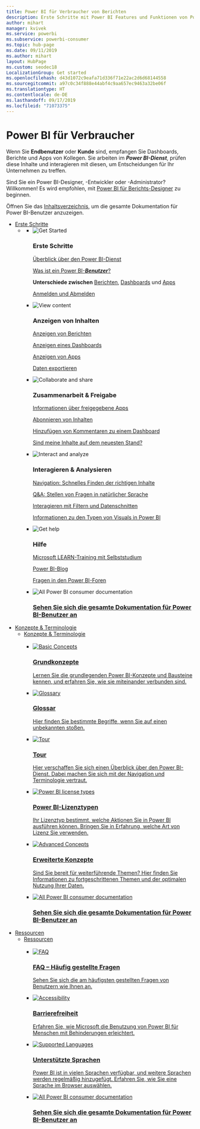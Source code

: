 ```yaml
---
title: Power BI für Verbraucher von Berichten
description: Erste Schritte mit Power BI Features und Funktionen von Power BI für Verbraucher und Endbenutzer.
author: mihart
manager: kvivek
ms.service: powerbi
ms.subservice: powerbi-consumer
ms.topic: hub-page
ms.date: 09/11/2019
ms.author: mihart
layout: HubPage
ms.custom: seodec18
LocalizationGroup: Get started
ms.openlocfilehash: d43d1072c9eafa71d336f71e22ac2d6d68144558
ms.sourcegitcommit: a97c0c34f888e44abf4c9aa657ec9463a32be06f
ms.translationtype: HT
ms.contentlocale: de-DE
ms.lasthandoff: 09/17/2019
ms.locfileid: "71073375"
---
```

<div id="main" class="v2">
      <div class="container">
            <h1 class="">Power BI für Verbraucher</h1>
            <p>Wenn Sie <b>Endbenutzer</b> oder <b>Kunde</b> sind, empfangen Sie Dashboards, Berichte und Apps von Kollegen. Sie arbeiten im <b><i>Power BI-Dienst</i></b>, prüfen diese Inhalte und interagieren mit diesen, um Entscheidungen für Ihr Unternehmen zu treffen.</p>
            <p>Sind Sie ein Power BI-Designer, -Entwickler oder -Administrator? Willkommen! Es wird empfohlen, mit <a href="../power-bi-creator-landing.md">Power BI für Berichts-Designer</a> zu beginnen.</p>
            <p>Öffnen Sie das <a href="end-user-consumer.md">Inhaltsverzeichnis</a>, um die gesamte Dokumentation für Power BI-Benutzer anzuzeigen.</p>
            <ul class="pivots">
            <li>
                <a href="#get-started" data-linktype="self-bookmark">Erste Schritte</a>
                <ul id="get-started" class="cardsF">
                    <li>
                        <a data-default="true" href="#getstarted" data-linktype="self-bookmark"></a>
                        <ul id="getstarted" class="cardsF">
                            <li>
                                <div class="cardSize">
                                    <div class="cardPadding">
                                        <div class="card">
                                            <div class="cardImageOuter">
                                                <div class="cardImage">
                                                    <img alt="Get Started" src="media/end-user-consumer/get-started.svg" data-linktype="relative-path">
                                                </div>
                                            </div>
                                            <div class="cardText">
                                                <h3>Erste Schritte</h3>
                                                <p><a href="/power-bi/consumer/end-user-reading-view" data-linktype="absolute-path">Überblick über den Power BI-Dienst</a></p>
                                                <p><a href="/power-bi/consumer/end-user-consumer" data-linktype="absolute-path">Was ist ein Power BI-<b><i>Benutzer</i></b>?</a></p>
                                                <p><b>Unterschiede zwischen</b> <a href="/power-bi/consumer/end-user-reports" data-linktype="absolute-path">Berichten</a>, <a href="/power-bi/consumer/end-user-dashboards" data-linktype="absolute-path">Dashboards</a> und <a href="/power-bi/consumer/end-user-apps" data-linktype="absolute-path">Apps</a></p>
                                                <p><a href="/power-bi/consumer/end-user-sign-in" data-linktype="absolute-path">Anmelden und Abmelden</a></p>
                                            </div>
                                        </div>
                                    </div>
                                </div>
                            </li>
                            <li>
                                <div class="cardSize">
                                    <div class="cardPadding">
                                        <div class="card">
                                            <div class="cardImageOuter">
                                                <div class="cardImage">
                                                    <img alt="View content" src="media/end-user-consumer/view-content.svg" data-linktype="relative-path">
                                                </div>
                                            </div>
                                            <div class="cardText">
                                                <h3>Anzeigen von Inhalten</h3>
                                                <p><a href="/power-bi/consumer/end-user-report-open" data-linktype="absolute-path">Anzeigen von Berichten</a></p>
                                                <p><a href="/power-bi/consumer/end-user-dashboard-open" data-linktype="absolute-path">Anzeigen eines Dashboards</a></p>
                                                <p><a href="/power-bi/consumer/end-user-app-view" data-linktype="absolute-path">Anzeigen von Apps</a></p>
                                                <p><a href="/power-bi/consumer/end-user-export" data-linktype="absolute-path">Daten exportieren</a>
                                            </div>
                                        </div>
                                    </div>
                                </div>
                            </li>
                            <li>
                                <div class="cardSize">
                                    <div class="cardPadding">
                                        <div class="card">
                                            <div class="cardImageOuter">
                                                <div class="cardImage">
                                                    <img alt="Collaborate and share" src="media/end-user-consumer/collaborate-share.svg" data-linktype="relative-path">
                                                </div>
                                            </div>
                                            <div class="cardText">
                                                <h3>Zusammenarbeit &amp; Freigabe</h3>
                                                <p><a href="/power-bi/consumer/end-user-apps" data-linktype="absolute-path">Informationen über freigegebene Apps</a></p>
                                                <p><a href="/power-bi/consumer/end-user-subscribe" data-linktype="absolute-path">Abonnieren von Inhalten</a></p>
                                                <p><a href="/power-bi/consumer/end-user-comment" data-linktype="absolute-path">Hinzufügen von Kommentaren zu einem Dashboard</a></p>
                                                <p><a href="/power-bi/consumer/end-user-fresh" data-linktype="absolute-path">Sind meine Inhalte auf dem neuesten Stand?</a></p>
                                            </div>
                                        </div>
                                    </div>
                                </div>
                            </li>
                            <li>
                                <div class="cardSize">
                                    <div class="cardPadding">
                                        <div class="card">
                                            <div class="cardImageOuter">
                                                <div class="cardImage">
                                                    <img alt="Interact and analyze" src="media/end-user-consumer/interact-analyze.svg" data-linktype="relative-path">
                                                </div>
                                            </div>
                                            <div class="cardText">
                                                <h3>Interagieren &amp; Analysieren</h3>
                                                <p><a href="/power-bi/consumer/end-user-experience" data-linktype="absolute-path">Navigation: Schnelles Finden der richtigen Inhalte</a></p>
                                                <p><a href="/power-bi/consumer/end-user-q-and-a" data-linktype="absolute-path">Q&amp;A: Stellen von Fragen in natürlicher Sprache</a></p>
                                                <p><a href="/power-bi/consumer/end-user-report-filter" data-linktype="absolute-path">Interagieren mit Filtern und Datenschnitten</a></p>
                                                <p><a href="/power-bi/consumer/end-user-visual-type" data-linktype="absolute-path">Informationen zu den Typen von Visuals in Power BI</a></p>
                                            </div>
                                        </div>
                                    </div>
                                </div>
                            </li>
                            <li>
                                <div class="cardSize">
                                    <div class="cardPadding">
                                        <div class="card">
                                            <div class="cardImageOuter">
                                                <div class="cardImage">
                                                    <img alt="Get help" src="media/end-user-consumer/get-help.svg" data-linktype="relative-path">
                                                </div>
                                            </div>
                                            <div class="cardText">
                                                <h3>Hilfe</h3>
                                            <p><a href="https://docs.microsoft.com/en-us/learn/paths/consume-data-with-power-bi/" data-linktype="absolute-path">Microsoft LEARN-Training mit Selbststudium</a></p>
                                                <p><a href="https://powerbi.microsoft.com/blog/" data-linktype="absolute-path">Power BI-Blog</a></p>
                                                <p><a href="http://community.powerbi.com/" data-linktype="absolute-path">Fragen in den Power BI-Foren</a></p>
                                            </div>
                                        </div>
                                    </div>
                                </div>
                            </li>
                            <li>
                                <div class="cardSize">
                                    <div class="cardPadding">
                                        <div class="card">
                                            <div class="cardImageOuter">
                                                <div class="cardImage">
                                                    <img alt="All Power BI consumer documentation" src="media/end-user-consumer/see-all.svg" data-linktype="relative-path">
                                                </div>
                                            </div>
                                            <div class="cardText">
                                                <a href="end-user-consumer.md" data-linktype="absolute-path">
                                                <h3>Sehen Sie sich die gesamte Dokumentation für Power BI-Benutzer an</h3></a>
                                            </div>
                                        </div>
                                    </div>
                                </div>
                            </li>
                        </ul>
                    </li>
                </ul>
            </li>
            <li>
                <a href="#concepts-terminology" data-linktype="self-bookmark">Konzepte &amp; Terminologie</a>
                <ul id="concepts-terminology">
                    <li>
                        <a href="#conceptsterminology" data-linktype="self-bookmark">Konzepte &amp; Terminologie</a>
                        <ul id="conceptsterminology" class="cardsC">
                            <br>
                            <li>
                                <a href="/power-bi/consumer/End-user-basic-concepts" data-linktype="absolute-path">
                                    <div class="cardSize">
                                        <div class="cardPadding">
                                            <div class="card">
                                                <div class="cardImageOuter">
                                                    <div class="cardImage bgdAccent1">
                                                        <img src="media/end-user-consumer/basic-concepts.svg" alt="Basic Concepts" data-linktype="relative-path">
                                                    </div>
                                                </div>
                                                <div class="cardText">
                                                    <h3>Grundkonzepte</h3>
                                                    <p>Lernen Sie die grundlegenden Power BI-Konzepte und Bausteine kennen, und erfahren Sie, wie sie miteinander verbunden sind.</p>
                                                </div>
                                            </div>
                                        </div>
                                    </div>
                                </a>
                            </li>
                            <li>
                                <a href="/power-bi/consumer/End-user-glossary" data-linktype="absolute-path">
                                    <div class="cardSize">
                                        <div class="cardPadding">
                                            <div class="card">
                                                <div class="cardImageOuter">
                                                    <div class="cardImage bgdAccent1">
                                                        <img src="media/end-user-consumer/glossary.svg" alt="Glossary" data-linktype="relative-path">
                                                    </div>
                                                </div>
                                                <div class="cardText">
                                                    <h3>Glossar</h3>
                                                    <p>Hier finden Sie bestimmte Begriffe, wenn Sie auf einen unbekannten stoßen.</p>
                                                </div>
                                            </div>
                                        </div>
                                    </div>
                                </a>
                            </li>
                            <li>
                                <a href="/power-bi/consumer/end-user-experience" data-linktype="absolute-path">
                                    <div class="cardSize">
                                        <div class="cardPadding">
                                            <div class="card">
                                                <div class="cardImageOuter">
                                                    <div class="cardImage bgdAccent1">
                                                        <img src="media/end-user-consumer/tour.svg" alt="Tour" data-linktype="relative-path">
                                                    </div>
                                                </div>
                                                <div class="cardText">
                                                    <h3>Tour</h3>
                                                    <p>Hier verschaffen Sie sich einen Überblick über den Power BI-Dienst. Dabei machen Sie sich mit der Navigation und Terminologie vertraut.</p>
                                                </div>
                                            </div>
                                        </div>
                                    </div>
                                </a>
                            </li>
                            <li>
                                <a href="/power-bi/service-admin-licensing-organization" data-linktype="absolute-path">
                                    <div class="cardSize">
                                        <div class="cardPadding">
                                            <div class="card">
                                                <div class="cardImageOuter">
                                                    <div class="cardImage bgdAccent1">
                                                        <img src="media/end-user-consumer/power-bi-license-types.svg" alt="Power BI license types" data-linktype="relative-path">
                                                    </div>
                                                </div>
                                                <div class="cardText">
                                                    <h3>Power BI-Lizenztypen</h3>
                                                    <p>Ihr Lizenztyp bestimmt, welche Aktionen Sie in Power BI ausführen können. Bringen Sie in Erfahrung, welche Art von Lizenz Sie verwenden.</p>
                                                </div>
                                            </div>
                                        </div>
                                    </div>
                                </a>
                            </li>
                            <li>
                                <a href="/power-bi/consumer/end-user-featured" data-linktype="absolute-path">
                                    <div class="cardSize">
                                        <div class="cardPadding">
                                            <div class="card">
                                                <div class="cardImageOuter">
                                                    <div class="cardImage bgdAccent1">
                                                        <img src="media/end-user-consumer/advanced-concepts.svg" alt="Advanced Concepts" data-linktype="relative-path">
                                                    </div>
                                                </div>
                                                <div class="cardText">
                                                    <h3>Erweiterte Konzepte</h3>
                                                    <p>Sind Sie bereit für weiterführende Themen? Hier finden Sie Informationen zu fortgeschrittenen Themen und der optimalen Nutzung Ihrer Daten. </p>
                                                </div>
                                            </div>
                                        </div>
                                    </div>
                                </a>
                            </li>
                            <li>
                                <a href="end-user-consumer.md" data-linktype="absolute-path">
                                    <div class="cardSize">
                                        <div class="cardPadding">
                                            <div class="card">
                                                <div class="cardImageOuter">
                                                    <div class="cardImage bgdAccent1">
                                                        <img src="media/end-user-consumer/See_All_400x140.svg" alt="All Power BI consumer documentation" data-linktype="relative-path">
                                                    </div>
                                                </div>
                                                <div class="cardText">
                                                    <h3>Sehen Sie sich die gesamte Dokumentation für Power BI-Benutzer an</h3>
                                                </div>
                                            </div>
                                        </div>
                                    </div>
                                </a>
                            </li>
                        </ul>
                    </li>
                </ul>
            </li>
            <li>
                <a href="#resources" data-linktype="self-bookmark">Ressourcen</a>
                <ul id="resources">
                    <li>
                        <a href="#resources" data-linktype="self-bookmark">Ressourcen</a>
                        <ul id="resources" class="cardsC">
                            <br>
                            <li>
                                <a href="/power-bi/consumer/end-user-faq" data-linktype="absolute-path">
                                    <div class="cardSize">
                                        <div class="cardPadding">
                                            <div class="card">
                                                <div class="cardImageOuter">
                                                    <div class="cardImage bgdAccent1">
                                                        <img src="media/end-user-consumer/faq.svg" alt="FAQ" data-linktype="relative-path">
                                                    </div>
                                                </div>
                                                <div class="cardText">
                                                    <h3>FAQ – Häufig gestellte Fragen</h3>
                                                    <p>Sehen Sie sich die am häufigsten gestellten Fragen von Benutzern wie Ihnen an.</p>
                                                </div>
                                            </div>
                                        </div>
                                    </div>
                                </a>
                            </li>
                            <li>
                                <a href="/power-bi/desktop-accessibility" data-linktype="absolute-path">
                                    <div class="cardSize">
                                        <div class="cardPadding">
                                            <div class="card">
                                                <div class="cardImageOuter">
                                                    <div class="cardImage bgdAccent1">
                                                        <img src="media/end-user-consumer/accessibility.svg" alt="Accessibility" data-linktype="relative-path">
                                                    </div>
                                                </div>
                                                <div class="cardText">
                                                    <h3>Barrierefreiheit</h3>
                                                    <p>Erfahren Sie, wie Microsoft die Benutzung von Power BI für Menschen mit Behinderungen erleichtert. </p>
                                                </div>
                                            </div>
                                        </div>
                                    </div>
                                </a>
                            </li>
                            <li>
                                <a href="/power-bi/supported-languages-countries-regions" data-linktype="absolute-path">
                                    <div class="cardSize">
                                        <div class="cardPadding">
                                            <div class="card">
                                                <div class="cardImageOuter">
                                                    <div class="cardImage bgdAccent1">
                                                        <img src="media/end-user-consumer/supported-languages.svg" alt="Supported Languages" data-linktype="relative-path">
                                                    </div>
                                                </div>
                                                <div class="cardText">
                                                    <h3>Unterstützte Sprachen</h3>
                                                    <p>Power BI ist in vielen Sprachen verfügbar, und weitere Sprachen werden regelmäßig hinzugefügt. Erfahren Sie, wie Sie eine Sprache im Browser auswählen. </p>
                                                </div>
                                            </div>
                                        </div>
                                    </div>
                                </a>
                            </li>
                            <li>
                                <a href="end-user-consumer.md" data-linktype="absolute-path">
                                    <div class="cardSize">
                                        <div class="cardPadding">
                                            <div class="card">
                                                <div class="cardImageOuter">
                                                    <div class="cardImage bgdAccent1">
                                                        <img src="media/end-user-consumer/See_All_400x140.svg" alt="All Power BI consumer documentation" data-linktype="relative-path">
                                                    </div>
                                                </div>
                                                <div class="cardText">
                                                    <h3>Sehen Sie sich die gesamte Dokumentation für Power BI-Benutzer an</h3>
                                                </div>
                                            </div>
                                        </div>
                                    </div>
                                </a>
                            </li>
                        </ul>
                    </li>
                </ul>
            </li>
            </ul> 
      </div>
</div>
